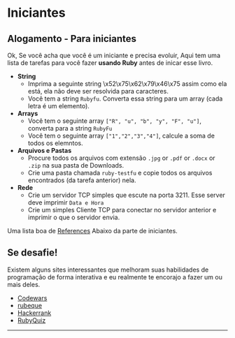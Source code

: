 # Iniciantes

## Alogamento - Para iniciantes

Ok, Se você acha que você é um iniciante e precisa evoluir, Aqui tem uma lista de tarefas para você fazer **usando Ruby** antes de inicar esse livro.

* **String**
  * Imprima a seguinte string \x52\x75\x62\x79\x46\x75 assim como ela está, ela não deve ser resolvida para caracteres.
  * Você tem a string `Rubyfu`. Converta essa string para um array \(cada letra é um elemento\).
* **Arrays**
  * Você tem o seguinte array `["R", "u", "b", "y", "F", "u"]`, converta para a string `RubyFu`
  * Você tem o seguinte array `["1","2","3","4"]`, calcule a soma de todos os elemntos.
* **Arquivos e Pastas**
  * Procure todos os arquivos com extensão `.jpg` or `.pdf` or `.docx` or `.zip` na sua pasta de Downloads.
  * Crie uma pasta chamada `ruby-testfu` e copie todos os arquivos encontrados \(da tarefa anterior\) nela.
* **Rede**
  * Crie um servidor TCP simples que escute na porta 3211. Esse server deve imprimir `Data e Hora`
  * Crie um simples Cliente TCP para conectar no servidor anterior e imprimir o que o servidor envia.

Uma lista boa de [References](references/README.md) Abaixo da parte de iniciantes.

## Se desafie!

Existem alguns sites interessantes que melhoram suas habilidades de programação de forma interativa e eu realmente te encorajo a fazer um ou mais deles.

* [Codewars](http://www.codewars.com/?language=ruby)
* [rubeque](http://www.rubeque.com/)
* [Hackerrank](https://www.hackerrank.com/)
* [RubyQuiz](http://rubyquiz.com/)

---



